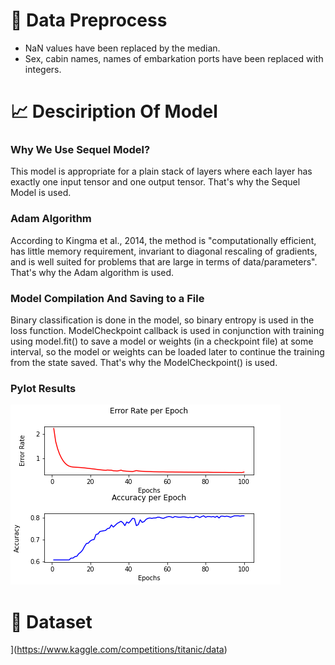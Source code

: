 # :symbols:		Data Preprocess
- NaN values have been replaced by the median. 
- Sex, cabin names, names of embarkation ports have been replaced with integers.

# :chart_with_upwards_trend: Desciription Of Model
### Why We Use Sequel Model?
This model is appropriate for a plain stack of layers where each layer has exactly one input tensor and one output tensor. That's why the Sequel Model is used.

### Adam Algorithm
According to Kingma et al., 2014, the method is "computationally efficient, has little memory requirement, invariant to diagonal rescaling of gradients, and is well suited for problems that are large in terms of data/parameters".  That's why the Adam algorithm is used.

### Model Compilation And Saving to a File
Binary classification is done in the model, so binary entropy is used in the loss function. ModelCheckpoint callback is used in conjunction with training using model.fit() to save a model or weights (in a checkpoint file) at some interval, so the model or weights can be loaded later to continue the training from the state saved. That's why the ModelCheckpoint() is used.

### Pylot Results
<img src="https://github.com/elifsare/Titanic-Binary-Classification/blob/main/Accuracy_loss.png" />

# :ship: Dataset
](https://www.kaggle.com/competitions/titanic/data)
